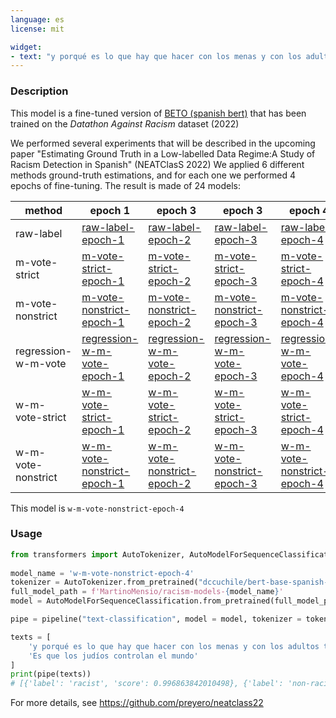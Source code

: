 ```yaml
---
language: es
license: mit

widget:
- text: "y porqué es lo que hay que hacer con los menas y con los adultos también!!!! NO a los inmigrantes ilegales!!!!"
---
```


### Description
This model is a fine-tuned version of [BETO (spanish bert)](https://huggingface.co/dccuchile/bert-base-spanish-wwm-uncased) that has been trained on the *Datathon Against Racism* dataset (2022)

We performed several experiments that will be described in the upcoming paper "Estimating Ground Truth in a Low-labelled Data Regime:A Study of Racism Detection in Spanish" (NEATClasS 2022)
We applied 6 different methods ground-truth estimations, and for each one we performed 4 epochs of fine-tuning. The result is made of 24 models:

| method	| epoch 1	| epoch 3	| epoch 3	| epoch 4	|
|---	|---	|---	|---	|---	|
| raw-label	| [raw-label-epoch-1](https://huggingface.co/MartinoMensio/racism-models-raw-label-epoch-1)	| [raw-label-epoch-2](https://huggingface.co/MartinoMensio/racism-models-raw-label-epoch-2)	| [raw-label-epoch-3](https://huggingface.co/MartinoMensio/racism-models-raw-label-epoch-3)	| [raw-label-epoch-4](https://huggingface.co/MartinoMensio/racism-models-raw-label-epoch-4)	|
| m-vote-strict	| [m-vote-strict-epoch-1](https://huggingface.co/MartinoMensio/racism-models-m-vote-strict-epoch-1)	| [m-vote-strict-epoch-2](https://huggingface.co/MartinoMensio/racism-models-m-vote-strict-epoch-2)	| [m-vote-strict-epoch-3](https://huggingface.co/MartinoMensio/racism-models-m-vote-strict-epoch-3)	| [m-vote-strict-epoch-4](https://huggingface.co/MartinoMensio/racism-models-m-vote-strict-epoch-4)	|
| m-vote-nonstrict	| [m-vote-nonstrict-epoch-1](https://huggingface.co/MartinoMensio/racism-models-m-vote-nonstrict-epoch-1)	| [m-vote-nonstrict-epoch-2](https://huggingface.co/MartinoMensio/racism-models-m-vote-nonstrict-epoch-2)	| [m-vote-nonstrict-epoch-3](https://huggingface.co/MartinoMensio/racism-models-m-vote-nonstrict-epoch-3)	| [m-vote-nonstrict-epoch-4](https://huggingface.co/MartinoMensio/racism-models-m-vote-nonstrict-epoch-4)	|
| regression-w-m-vote	| [regression-w-m-vote-epoch-1](https://huggingface.co/MartinoMensio/racism-models-regression-w-m-vote-epoch-1)	| [regression-w-m-vote-epoch-2](https://huggingface.co/MartinoMensio/racism-models-regression-w-m-vote-epoch-2)	| [regression-w-m-vote-epoch-3](https://huggingface.co/MartinoMensio/racism-models-regression-w-m-vote-epoch-3)	| [regression-w-m-vote-epoch-4](https://huggingface.co/MartinoMensio/racism-models-regression-w-m-vote-epoch-4)	|
| w-m-vote-strict	| [w-m-vote-strict-epoch-1](https://huggingface.co/MartinoMensio/racism-models-w-m-vote-strict-epoch-1)	| [w-m-vote-strict-epoch-2](https://huggingface.co/MartinoMensio/racism-models-w-m-vote-strict-epoch-2)	| [w-m-vote-strict-epoch-3](https://huggingface.co/MartinoMensio/racism-models-w-m-vote-strict-epoch-3)	| [w-m-vote-strict-epoch-4](https://huggingface.co/MartinoMensio/racism-models-w-m-vote-strict-epoch-4)	|
| w-m-vote-nonstrict	| [w-m-vote-nonstrict-epoch-1](https://huggingface.co/MartinoMensio/racism-models-w-m-vote-nonstrict-epoch-1)	| [w-m-vote-nonstrict-epoch-2](https://huggingface.co/MartinoMensio/racism-models-w-m-vote-nonstrict-epoch-2)	| [w-m-vote-nonstrict-epoch-3](https://huggingface.co/MartinoMensio/racism-models-w-m-vote-nonstrict-epoch-3)	| [w-m-vote-nonstrict-epoch-4](https://huggingface.co/MartinoMensio/racism-models-w-m-vote-nonstrict-epoch-4)	|


This model is `w-m-vote-nonstrict-epoch-4`

### Usage

```python
from transformers import AutoTokenizer, AutoModelForSequenceClassification, pipeline
  
model_name = 'w-m-vote-nonstrict-epoch-4'
tokenizer = AutoTokenizer.from_pretrained("dccuchile/bert-base-spanish-wwm-uncased")
full_model_path = f'MartinoMensio/racism-models-{model_name}'
model = AutoModelForSequenceClassification.from_pretrained(full_model_path)

pipe = pipeline("text-classification", model = model, tokenizer = tokenizer)

texts = [
    'y porqué es lo que hay que hacer con los menas y con los adultos también!!!! NO a los inmigrantes ilegales!!!!',
    'Es que los judíos controlan el mundo'
]
print(pipe(texts))
# [{'label': 'racist', 'score': 0.996863842010498}, {'label': 'non-racist', 'score': 0.9982976317405701}]
```

For more details, see https://github.com/preyero/neatclass22
